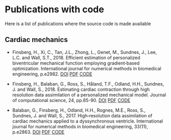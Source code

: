 # Publications with code

Here is a list of publications where the source code is made available


## Cardiac mechanics

- Finsberg, H., Xi, C., Tan, J.L., Zhong, L., Genet, M., Sundnes, J.,
  Lee, L.C. and Wall, S.T., 2018. Efficient estimation of personalized
  biventricular mechanical function employing gradient‐based
  optimization. International journal for numerical methods in
  biomedical engineering, p.e2982.
  [DOI](https://doi.org/10.1002/cnm.2982)
  [PDF](https://onlinelibrary.wiley.com/doi/pdf/10.1002/cnm.2982)
  [CODE](https://bitbucket.org/finsberg/efficient-estimation-of-personalized-biventricular-mechanical)

- Finsberg, H., Balaban, G., Ross, S., Håland, T.F., Odland, H.H.,
  Sundnes, J. and Wall, S., 2018. Estimating cardiac contraction
  through high resolution data assimilation of a personalized
  mechanical model. Journal of computational science, 24, pp.85-90.
  [DOI](https://doi.org/10.1016/j.jocs.2017.07.013)
  [PDF](https://www.sciencedirect.com/science/article/pii/S1877750317308190/pdfft?md5=3f7bbc82a870dc84f5080564c7f3c33a&pid=1-s2.0-S1877750317308190-main.pdf)
  [CODE](https://bitbucket.org/finsberg/estimate_cardiac_contraction)

- Balaban, G., Finsberg, H., Odland, H.H., Rognes, M.E., Ross,
  S., Sundnes, J. and Wall, S., 2017. High‐resolution data
  assimilation of cardiac mechanics applied to a dyssynchronous
  ventricle. International journal for numerical methods in biomedical
  engineering, 33(11),
  p.e2863.
  [DOI](https://doi.org/10.1002/cnm.2863)
  [PDF](https://www.duo.uio.no/bitstream/handle/10852/62016/Balaban_et_al-2017-cnm-2863.pdf)
  [CODE](https://bitbucket.org/finsberg/cardiac_highres_dataassim)
